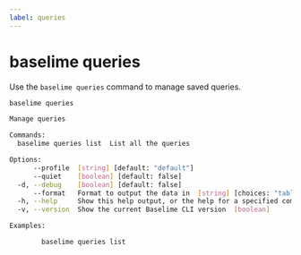 ```yaml
---
label: queries
---
```


# baselime queries

Use the `baselime queries` command to manage saved queries.

```bash :icon-terminal: terminal
baselime queries

Manage queries

Commands:
  baselime queries list  List all the queries

Options:
      --profile  [string] [default: "default"]
      --quiet    [boolean] [default: false]
  -d, --debug    [boolean] [default: false]
      --format   Format to output the data in  [string] [choices: "table", "json"] [default: "table"]
  -h, --help     Show this help output, or the help for a specified command or subcommand  [boolean]
  -v, --version  Show the current Baselime CLI version  [boolean]

Examples:

        baselime queries list
```
